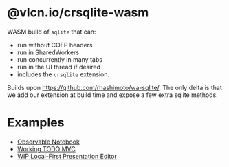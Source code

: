 # @vlcn.io/crsqlite-wasm

WASM build of `sqlite` that can:

- run without COEP headers
- run in SharedWorkers
- run concurrently in many tabs
- run in the UI thread if desired
- includes the `crsqlite` extension.

Builds upon https://github.com/rhashimoto/wa-sqlite/. The only delta is that we add our extension at build time and expose a few extra sqlite methods.

# Examples

- [Observable Notebook](https://observablehq.com/@tantaman/cr-sqlite-basic-setup)
- [Working TODO MVC](https://github.com/vlcn-io/js/tree/main/js/examples/p2p-todomvc)
- [WIP Local-First Presentation Editor](https://github.com/tantaman/strut)

